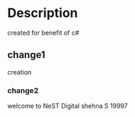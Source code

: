 # Description
created for benefit of c#
## change1
creation
### change2
welcome to NeST Digital
shehna S
19997





